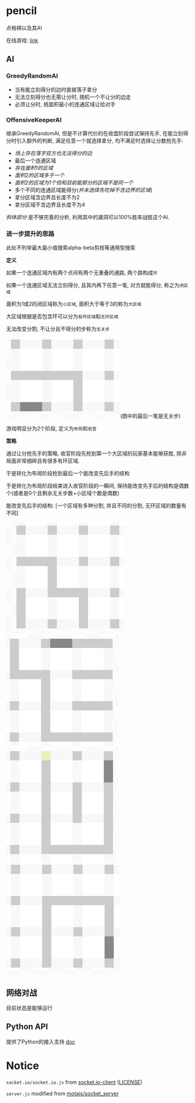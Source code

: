 # pencil

点格棋以及其AI

在线游戏: [link](http://zhaouv.top/pencil/)

## AI

### GreedyRandomAI

+ 当有能立刻得分的边时直接落子拿分
+ 无法立刻得分也无需让分时, 随机一个不让分的边走
+ 必须让分时, 挑面积最小的连通区域让给对手

### OffensiveKeeperAI

继承GreedyRandomAI, 但是不计算代价的在收盘阶段尝试保持先手, 在能立刻得分时引入额外的判断, 满足任意一个就选择拿分, 均不满足时选择让分数抢先手:

+ _场上存在落字双方也无法得分的边_
+ 最后一个连通区域 
+ _存在面积1的区域_
+ _面积2的区域多于一个_
+ _面积2的区域为1个但和目前能那分的区域不是同一个_
+ 多个不同的连通区域能得分(_并未选择先吃掉不含边界的区域_)
+ 拿分区域含边界且长度不为2
+ 拿分区域不含边界且长度不为4

_斜体部分_ 是不够完善的分析, 利用其中的漏洞可以100%胜率战胜这个AI.

### 进一步提升的思路

此处不列举最大最小值搜索alpha-beta剪枝等通用型搜索

**定义**

如果一个连通区域内有两个点间有两个无重叠的通路, 两个路构成`环`

如果一个连通区域无法立刻得分, 且其内再下任意一笔, 对方就能得分, 称之为`闭区域`

面积为1或2的闭区域称为`小区域`, 面积大于等于3的称为`大区域`

大区域根据是否包含环可以分为`有环区域`和`无环区域`

无法改变分割, 不让分且不得分的步称为`无关步`

![](img_md/wuguanbupic.png)(图中的最后一笔是无关步)

游戏明显分为2个阶段, 定义为`布局`和`收官`

**策略**

通过让分抢先手的策略, 收官阶段先抢到第一个大区域的玩家基本能够获胜, 除非局面非常细碎且有很多有环区域.

于是转化为布局阶段抢到最后一个能改变先后手的结构

于是转化为布局阶段结束进入收官阶段的一瞬间, 保持能改变先手后的结构是偶数个(或者是0个且剩余无关步数+小区域个数是偶数)

能改变先后手的结构:  [一个区域有多种分割, 并且不同的分割, 无环区域的数量有不同]  

![](img_md/3fengepic.png)  
![](img_md/7fengepic.png)  
![](img_md/huanfengepic.png)  
![](img_md/huanfenge4pic.png)

## 网络对战

目前状态是能够运行

## Python API

提供了Python的接入支持 [doc](pythonapi.md)

# Notice

`socket.io/socket.io.js` from [socket.io-client](https://github.com/socketio/socket.io-client/blob/master/dist/socket.io.js) ([LICENSE](socket.io/LICENSE))

`server.js` modified from [motajs/socket_server](https://github.com/motajs/socket_server/blob/master/server.js)